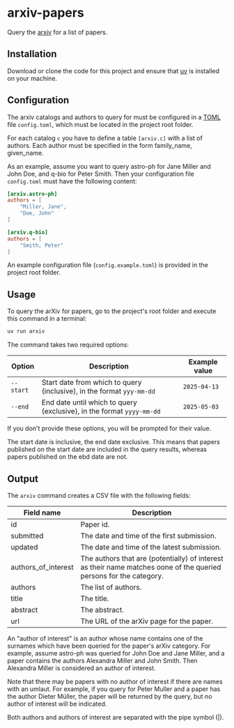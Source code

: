 # arxiv-papers

Query the [arxiv](https://arxiv.org) for a list of papers.

## Installation

Download or clone the code for this project and ensure that [uv](https://docs.astral.sh/uv/) is installed on your machine.

## Configuration

The arxiv catalogs and authors to query for must be configured in a [TOML](https://toml.io/en/) file `config.toml`, which must be located in the project root folder.

For each catalog `c` you have to define a table `[arxiv.c]` with a list of authors. Each author must be specified in the form family_name, given_name.

As an example, assume you want to query astro-ph for Jane Miller and John Doe, and q-bio for Peter Smith. Then your configuration file `config.toml` must have the following content:

```toml
[arxiv.astro-ph]
authors = [
    "Miller, Jane",
    "Doe, John"
]

[arxiv.q-bio]
authors = [
    "Smith, Peter"
]
```

An example configuration file (`config.example.toml`) is provided in the project root folder.

## Usage

To query the arXiv for papers, go to the project's root folder and execute this command in a terminal:

```bash
uv run arxiv
```

The command takes two required options:

Option | Description | Example value
--- | --- | ---
`--start` | Start date from which to query (inclusive), in the format `yyy-mm-dd` | `2025-04-13`
`--end` | End date until which to query (exclusive), in the format `yyyy-mm-dd` | `2025-05-03`

If you don't provide these options, you will be prompted for their value.

The start date is inclusive, the end date exclusive. This means that papers published on the start date are included in the query results, whereas papers published on the ebd date are not.

## Output

The `arxiv` command creates a CSV file with the following fields:

Field name | Description
--- | ---
id | Paper id.
submitted | The date and time of the first submission.
updated | The date and time of the latest submission.
authors_of_interest | The authors that are (potentially) of interest as their name matches oone of the queried persons for the category.
authors | The list of authors.
title | The title.
abstract | The abstract.
url | The URL of the arXiv page for the paper.

An "author of interest" is an author whose name contains one of the surnames which have been queried for the paper's arXiv category. For example, assume astro-ph was queried for John Doe and Jane Miller, and a paper contains the authors Alexandra Miller and John Smith. Then Alexandra Miller is considered an author of interest.

 Note that there may be papers with no author of interest if there are names with an umlaut. For example, if you query for Peter Muller and a paper has the author Dieter Müller, the paper will be returned by the query, but no author of interest will be indicated.

Both authors and authors of interest are separated with the pipe symbol (|).
